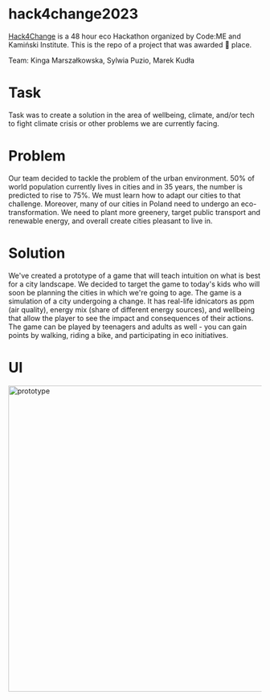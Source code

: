 # hack4change2023 

[Hack4Change](https://hack4change.tech/) is a 48 hour eco Hackathon organized by Code:ME and Kamiński Institute. This is the repo of a project that was awarded 🥉 place.

Team: Kinga Marszałkowska, Sylwia Puzio, Marek Kudła

# Task

Task was to create a solution in the area of wellbeing, climate, and/or tech to fight climate crisis or other problems we are currently facing.

# Problem

Our team decided to tackle the problem of the urban environment. 50% of world population currently lives in cities and in 35 years, the number is predicted to rise to 75%. We must learn how to adapt our cities to that challenge. Moreover, many of our cities in Poland need to undergo an eco-transformation. We need to plant more greenery, target public transport and renewable energy, and overall create cities pleasant to live in.  

# Solution

We've created a prototype of a game that will teach intuition on what is best for a city landscape. We decided to target the game to today's kids who will soon be planning the cities in which we're going to age. The game is a simulation of a city undergoing a change. It has real-life idnicators as ppm (air quality), energy mix (share of different energy sources), and wellbeing that allow the player to see the impact and consequences of their actions. The game can be played by teenagers and adults as well - you can gain points by walking, riding a bike, and participating in eco initiatives.

# UI

<img width="610" alt="prototype" src="https://github.com/kinga-marszalkowska/hack4change2023/assets/64398325/0c253831-46af-40dc-9cb8-43aa1bef4036">

